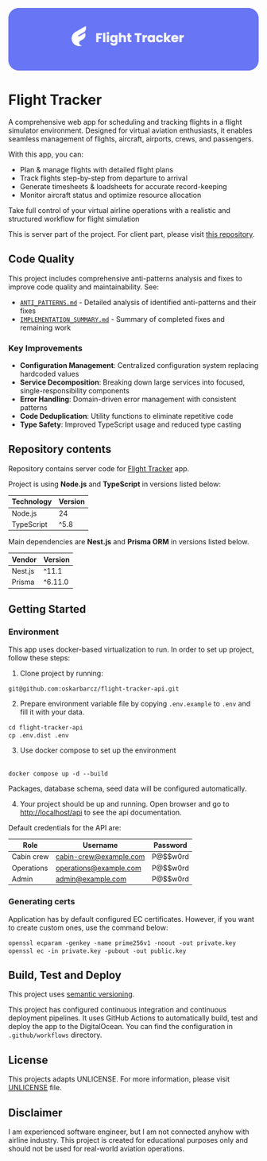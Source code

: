 ![My Project Header](.github/image/header.png)

# Flight Tracker

A comprehensive web app for scheduling and tracking flights in a flight simulator environment. Designed for virtual
aviation enthusiasts, it enables seamless management of flights, aircraft, airports, crews, and passengers.

With this app, you can:

- Plan & manage flights with detailed flight plans
- Track flights step-by-step from departure to arrival
- Generate timesheets & loadsheets for accurate record-keeping
- Monitor aircraft status and optimize resource allocation

Take full control of your virtual airline operations with a realistic and structured workflow for flight simulation

This is server part of the project. For client part, please visit
[this repository](https://github.com/oskarbarcz/flight-tracker-app).

## Code Quality

This project includes comprehensive anti-patterns analysis and fixes to improve code quality and maintainability. See:

- [`ANTI_PATTERNS.md`](ANTI_PATTERNS.md) - Detailed analysis of identified anti-patterns and their fixes
- [`IMPLEMENTATION_SUMMARY.md`](IMPLEMENTATION_SUMMARY.md) - Summary of completed fixes and remaining work

### Key Improvements

- **Configuration Management**: Centralized configuration system replacing hardcoded values
- **Service Decomposition**: Breaking down large services into focused, single-responsibility components
- **Error Handling**: Domain-driven error management with consistent patterns
- **Code Deduplication**: Utility functions to eliminate repetitive code
- **Type Safety**: Improved TypeScript usage and reduced type casting

## Repository contents

Repository contains server code for [Flight Tracker](https://flights.barcz.me) app.

Project is using **Node.js** and **TypeScript** in versions listed below:

| Technology | Version |
| ---------- | ------- |
| Node.js    | 24      |
| TypeScript | ^5.8    |

Main dependencies are **Nest.js** and **Prisma ORM** in versions listed below.

| Vendor  | Version |
| ------- | ------- |
| Nest.js | ^11.1   |
| Prisma  | ^6.11.0 |

## Getting Started

### Environment

This app uses docker-based virtualization to run. In order to set up project, follow these steps:

1. Clone project by running:

```shell
git@github.com:oskarbarcz/flight-tracker-api.git
```

2. Prepare environment variable file by copying `.env.example` to `.env` and fill it with your data.

```shell
cd flight-tracker-api
cp .env.dist .env
```

3. Use docker compose to set up the environment

```shell

docker compose up -d --build
```

Packages, database schema, seed data will be configured automatically.

4. Your project should be up and running. Open browser and go to [http://localhost/api](http://localhost/api) to see the
   api documentation.

Default credentials for the API are:

| Role       | Username               | Password |
| ---------- | ---------------------- | -------- |
| Cabin crew | cabin-crew@example.com | P@$$w0rd |
| Operations | operations@example.com | P@$$w0rd |
| Admin      | admin@example.com      | P@$$w0rd |

### Generating certs

Application has by default configured EC certificates. However, if you want to create custom ones, use the command
below:

```shell
openssl ecparam -genkey -name prime256v1 -noout -out private.key
openssl ec -in private.key -pubout -out public.key
```

## Build, Test and Deploy

This project uses [semantic versioning](https://semver.org/spec/v2.0.0.html).

This project has configured continuous integration and continuous deployment pipelines. It uses GitHub Actions to
automatically build, test and deploy the app to the DigitalOcean. You can find the configuration in `.github/workflows`
directory.

## License

This projects adapts UNLICENSE. For more information, please visit [UNLICENSE](UNLICENSE) file.

## Disclaimer

I am experienced software engineer, but I am not connected anyhow with airline industry. This project is created for
educational purposes only and should not be used for real-world aviation operations.
